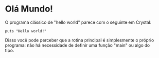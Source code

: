 # Olá Mundo!

O programa clássico de "hello world" parece com o seguinte em Crystal:

```crystal
puts "Hello world!"
```

Disso você pode perceber que a rotina principal é simplesmente o próprio programa: não há necessidade de definir uma função "main" ou algo do tipo.
